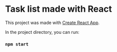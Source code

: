 # Task list made with React

This project was made with [Create React App](https://github.com/facebook/create-react-app).


In the project directory, you can run:

### `npm start`


